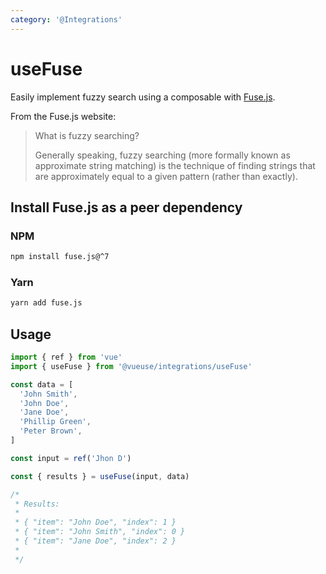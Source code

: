 ```yaml
---
category: '@Integrations'
---
```


# useFuse

Easily implement fuzzy search using a composable with [Fuse.js](https://github.com/krisk/fuse).

From the Fuse.js website:

> What is fuzzy searching?
>
> Generally speaking, fuzzy searching (more formally known as approximate string matching) is the technique of finding strings that are approximately equal to a given pattern (rather than exactly).

## Install Fuse.js as a peer dependency

### NPM

```bash
npm install fuse.js@^7
```

### Yarn

```bash
yarn add fuse.js
```

## Usage

```ts
import { ref } from 'vue'
import { useFuse } from '@vueuse/integrations/useFuse'

const data = [
  'John Smith',
  'John Doe',
  'Jane Doe',
  'Phillip Green',
  'Peter Brown',
]

const input = ref('Jhon D')

const { results } = useFuse(input, data)

/*
 * Results:
 *
 * { "item": "John Doe", "index": 1 }
 * { "item": "John Smith", "index": 0 }
 * { "item": "Jane Doe", "index": 2 }
 *
 */
```
